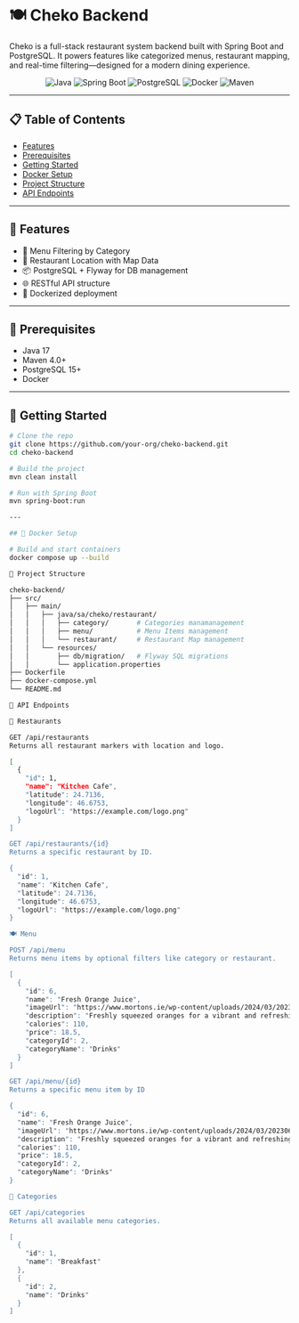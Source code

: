 # 🍽️ Cheko Backend

Cheko is a full-stack restaurant system backend built with Spring Boot and PostgreSQL. It powers features like categorized menus, restaurant mapping, and real-time filtering—designed for a modern dining experience.

<div align="center">

![Java](https://img.shields.io/badge/Java-17-orange?style=for-the-badge&logo=java)
![Spring Boot](https://img.shields.io/badge/Spring_Boot-3.3.10-brightgreen?style=for-the-badge&logo=spring-boot)
![PostgreSQL](https://img.shields.io/badge/PostgreSQL-Latest-blue?style=for-the-badge&logo=postgresql)
![Docker](https://img.shields.io/badge/Docker-Ready-blue?style=for-the-badge&logo=docker)
![Maven](https://img.shields.io/badge/Maven-4.0-red?style=for-the-badge&logo=apachemaven)

</div>

---

## 📋 Table of Contents

- [Features](#-features)
- [Prerequisites](#-prerequisites)
- [Getting Started](#-getting-started)
- [Docker Setup](#-docker-setup)
- [Project Structure](#-project-structure)
- [API Endpoints](#-api-endpoints)

---

## 🚀 Features

- 🧾 Menu Filtering by Category
- 📍 Restaurant Location with Map Data
- 📦 PostgreSQL + Flyway for DB management
- 🌐 RESTful API structure
- 🐳 Dockerized deployment

---

## 📝 Prerequisites

- Java 17
- Maven 4.0+
- PostgreSQL 15+
- Docker

---

## 🚦 Getting Started

```bash
# Clone the repo
git clone https://github.com/your-org/cheko-backend.git
cd cheko-backend

# Build the project
mvn clean install

# Run with Spring Boot
mvn spring-boot:run

---

## 🔌 Docker Setup

# Build and start containers
docker compose up --build

📁 Project Structure

cheko-backend/
├── src/
│   ├── main/
│   │   ├── java/sa/cheko/restaurant/
│   │   │   ├── category/       # Categories manamanagement
│   │   │   ├── menu/           # Menu Items management
│   │   │   └── restaurant/     # Restaurant Map management
│   │   └── resources/
│   │       ├── db/migration/   # Flyway SQL migrations
│   │       └── application.properties
├── Dockerfile
├── docker-compose.yml
└── README.md

🔌 API Endpoints

📍 Restaurants

GET /api/restaurants
Returns all restaurant markers with location and logo.

[
  {
    "id": 1,
    "name": "Kitchen Cafe",
    "latitude": 24.7136,
    "longitude": 46.6753,
    "logoUrl": "https://example.com/logo.png"
  }
]

GET /api/restaurants/{id}
Returns a specific restaurant by ID.

{
  "id": 1,
  "name": "Kitchen Cafe",
  "latitude": 24.7136,
  "longitude": 46.6753,
  "logoUrl": "https://example.com/logo.png"
}

🍽️ Menu

POST /api/menu
Returns menu items by optional filters like category or restaurant.

[
  {
    "id": 6,
    "name": "Fresh Orange Juice",
    "imageUrl": "https://www.mortons.ie/wp-content/uploads/2024/03/20230627-4E6A0689.jpg",
    "description": "Freshly squeezed oranges for a vibrant and refreshing taste.",
    "calories": 110,
    "price": 18.5,
    "categoryId": 2,
    "categoryName": "Drinks"
  }
]

GET /api/menu/{id}
Returns a specific menu item by ID

{
  "id": 6,
  "name": "Fresh Orange Juice",
  "imageUrl": "https://www.mortons.ie/wp-content/uploads/2024/03/20230627-4E6A0689.jpg",
  "description": "Freshly squeezed oranges for a vibrant and refreshing taste.",
  "calories": 110,
  "price": 18.5,
  "categoryId": 2,
  "categoryName": "Drinks"
}

📂 Categories

GET /api/categories
Returns all available menu categories.

[
  {
    "id": 1,
    "name": "Breakfast"
  },
  {
    "id": 2,
    "name": "Drinks"
  }
]


